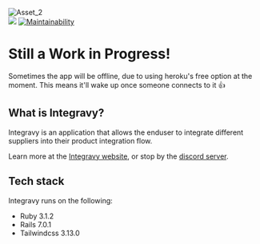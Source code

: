 ![Asset_2](https://user-images.githubusercontent.com/9385903/179427330-b8f9c73b-8b50-47e0-ae50-80404e346b0c.png)  
![](https://pyheroku-badge.herokuapp.com/?app=integravy)
[![Maintainability](https://api.codeclimate.com/v1/badges/31e47115b2da5c3213a1/maintainability)](https://codeclimate.com/github/NikoDyring/integravy/maintainability)
# Still a Work in Progress!
Sometimes the app will be offline, due to using heroku's free option at the moment. This means it'll wake up once someone connects to it :+1:

## What is Integravy?
Integravy is an application that allows the enduser to integrate different suppliers into their product integration flow. 

Learn more at the [Integravy website](https://integravy.herokuapp.com), or stop by the [discord server](https://discord.gg).

## Tech stack
Integravy runs on the following:
* Ruby 3.1.2
* Rails 7.0.1
* Tailwindcss 3.13.0

